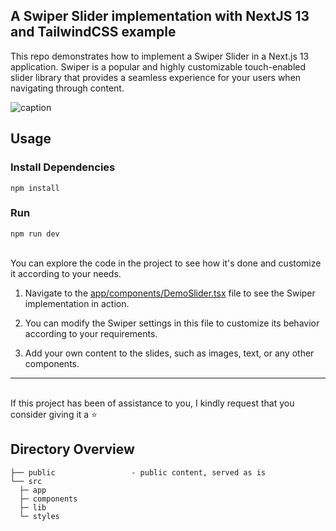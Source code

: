 ## A Swiper Slider implementation with NextJS 13 and TailwindCSS example

This repo demonstrates how to implement a Swiper Slider in a Next.js 13 application. 
Swiper is a popular and highly customizable touch-enabled slider library that provides a seamless experience for your users when navigating through content.

![caption](https://github.com/mocutasorin/swiper-nextjs/blob/main/public/NextJS-13-with-Swiper-Slider.gif)

## Usage

### Install Dependencies

```
npm install
```

### Run

```
npm run dev
```
<br>
You can explore the code in the project to see how it's done and customize it according to your needs.

1. Navigate to the [app/components/DemoSlider.tsx](https://github.com/mocutasorin/swiper-nextjs/blob/main/app/_components/DemoSlider.tsx) file to see the Swiper implementation in action.

2. You can modify the Swiper settings in this file to customize its behavior according to your requirements.

3. Add your own content to the slides, such as images, text, or any other components.

<hr><br>
If this project has been of assistance to you, I kindly request that you consider giving it a ⭐

## Directory Overview

```
├── public                 - public content, served as is  
└── src
  ├─ app
  ├─ components
  ├─ lib
  └─ styles
```

